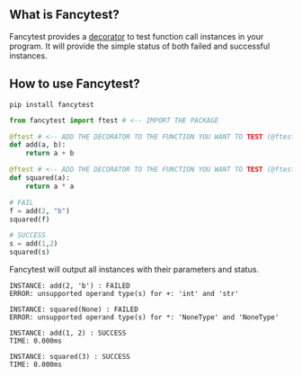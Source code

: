 ## What is Fancytest?
Fancytest provides a [decorator](https://www.geeksforgeeks.org/decorators-in-python/) to test function call instances in your program. It will provide the simple status of both failed and successful instances.

## How to use Fancytest?
```
pip install fancytest
```

```python
from fancytest import ftest # <-- IMPORT THE PACKAGE

@ftest # <-- ADD THE DECORATOR TO THE FUNCTION YOU WANT TO TEST (@ftest)
def add(a, b):
    return a + b

@ftest # <-- ADD THE DECORATOR TO THE FUNCTION YOU WANT TO TEST (@ftest)
def squared(a):
    return a * a

# FAIL
f = add(2, "b")
squared(f)

# SUCCESS
s = add(1,2)
squared(s)
```

Fancytest will output all instances with their parameters and status.
```
INSTANCE: add(2, 'b') : FAILED
ERROR: unsupported operand type(s) for +: 'int' and 'str'

INSTANCE: squared(None) : FAILED
ERROR: unsupported operand type(s) for *: 'NoneType' and 'NoneType'

INSTANCE: add(1, 2) : SUCCESS
TIME: 0.000ms

INSTANCE: squared(3) : SUCCESS
TIME: 0.000ms
```

